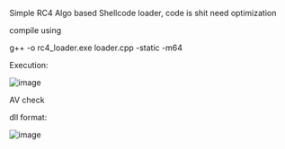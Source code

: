 Simple RC4 Algo based Shellcode loader, code is shit need optimization  

compile using

g++ -o rc4_loader.exe loader.cpp -static -m64

Execution:

![image](https://github.com/user-attachments/assets/b04d4bf8-05f8-48db-a91b-b63ca59508c4)


AV check

dll format:

![image](https://github.com/user-attachments/assets/58c2656b-d5fe-42a5-a6a2-bbbc90e72e19)
